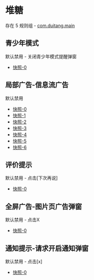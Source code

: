 # 堆糖

存在 5 规则组 - [com.duitang.main](/src/apps/com.duitang.main.ts)

## 青少年模式

默认禁用 - 关闭青少年模式提醒弹窗

- [快照-0](https://i.gkd.li/import/13202230)

## 局部广告-信息流广告

默认禁用

- [快照-0](https://i.gkd.li/import/14232228)
- [快照-1](https://i.gkd.li/import/14232332)
- [快照-2](https://i.gkd.li/import/14232347)
- [快照-3](https://i.gkd.li/import/14232348)
- [快照-4](https://i.gkd.li/import/14232368)
- [快照-5](https://i.gkd.li/import/14232218)
- [快照-6](https://i.gkd.li/import/14232352)

## 评价提示

默认禁用 - 点击[下次再说]

- [快照-0](https://i.gkd.li/import/14273094)

## 全屏广告-图片页广告弹窗

默认禁用 - 点击X

- [快照-0](https://i.gkd.li/import/13997011)

## 通知提示-请求开启通知弹窗

默认禁用 - 点击[x]

- [快照-0](https://i.gkd.li/import/14273121)
